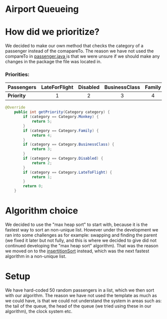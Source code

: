 # Airport Queueing

<h1>How did we prioritize?</h1>

<p>We decided to make our own method that checks the category of a passenger instead of the comapareTo. The reason we have not
used the compareTo in <a href="https://github.com/datsoftlyngby/soft2019spring-algorithms/blob/master/Weeklies/Week_09/Assignment_03/Airport_Queue_template/src/main/java/dk/cphbusiness/airport/template/Passenger.java">passenger.java </a> is that we were unsure if we should make any changes in the package the file was located in.</p>

<h3>Priorities:</h3>

 <table>
<thead>
<tr>
<th align="left"><strong>Passengers</strong></th>
<th align="center">LateForFlight</th>
<th align="center">Disabled</th>
<th align="center">BusinessClass</th>
<th align="center">Family</th>
  <th align="center">Monkey</th>
</tr>
</thead>
<tbody>
<tr>
<td align="left"><strong>Priority</strong></td>
<td align="center">1</td>
<td align="center">2</td>
<td align="center">3</td>
<td align="center">4</td>
 <td align="center">5</td>
</tr>
</tbody>
</table>

```java
@Override
    public int getPriority(Category category) {
        if (category == Category.Monkey) {
            return 5;
        }
        if (category == Category.Family) {
            return 4;
        }
        if (category == Category.BusinessClass) {
            return 3;
        }
        if (category == Category.Disabled) {
            return 2;
        }
        if (category == Category.LateToFlight) {
            return 1;
        }
        return 0;
    }
```

<h1>Algorithm choice</h1>
<p>We decided to use the "max heap sort" to start with, because it is the fastest way to sort an non-unique list. However
  under the development we ran into some challenges as for example: swapping and finding the parent (we fixed it later but not fully, and this is where we decided to give did not continued developing the "max heap sort" algorithm). That was the reason we moved on to the <a href="https://github.com/Hallur20/AlgorithmAssignment3/blob/master/NotPrioritisingPassengerArrayQueue.java">insertitionSort</a> instead, which was the next fastest algorithm in a non-unique list.
  </p>
  
  <h1>Setup</h1>
  
  <p>We have hard-coded 50 random passengers in a list, which we then sort with our algorithm. The reason we have not used the template as much as we could have, is that we could not understand the system in areas such as: the tail of the queue, the head of the queue (we tried using these in our algorithm), the clock system etc.</p>
